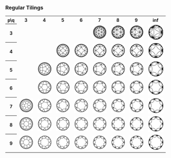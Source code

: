<h3> Regular Tilings</h3>
<table>
<tr>
	<th>p\q</th>
	<th>3</th>
	<th>4</th>
	<th>5</th>
	<th>6</th>
	<th>7</th>
	<th>8</th>
	<th>9</th>
	<th>inf</th>
</tr>
<tr>
	<th>3</th>
	<td></td>
	<td></td>
	<td></td>
	<td></td>
	<td><img src="\images\hyperbolic\tiny\3_7.png"></td>
	<td><img src="\images\hyperbolic\tiny\3_8.png"></td>
	<td><img src="\images\hyperbolic\tiny\3_9.png"></td>
	<td><img src="\images\hyperbolic\tiny\3_inf.png"></td>
</tr>
<tr>
	<th>4</th>
	<td></td>
	<td></td>
	<td><img src="\images\hyperbolic\tiny\4_5.png"></td>
	<td><img src="\images\hyperbolic\tiny\4_6.png"></td>
	<td><img src="\images\hyperbolic\tiny\4_7.png"></td>
	<td><img src="\images\hyperbolic\tiny\4_8.png"></td>
	<td><img src="\images\hyperbolic\tiny\4_9.png"></td>
	<td><img src="\images\hyperbolic\tiny\4_inf.png"></td>
</tr>
<tr>
	<th>5</th>
	<td></td>
	<td><img src="\images\hyperbolic\tiny\5_4.png"></td>
	<td><img src="\images\hyperbolic\tiny\5_5.png"></td>
	<td><img src="\images\hyperbolic\tiny\5_6.png"></td>
	<td><img src="\images\hyperbolic\tiny\5_7.png"></td>
	<td><img src="\images\hyperbolic\tiny\5_8.png"></td>
	<td><img src="\images\hyperbolic\tiny\5_9.png"></td>
	<td><img src="\images\hyperbolic\tiny\5_inf.png"></td>
</tr>
<tr>
	<th>6</th>
	<td></td>
	<td><img src="\images\hyperbolic\tiny\6_4.png"></td>
	<td><img src="\images\hyperbolic\tiny\6_5.png"></td>
	<td><img src="\images\hyperbolic\tiny\6_6.png"></td>
	<td><img src="\images\hyperbolic\tiny\6_7.png"></td>
	<td><img src="\images\hyperbolic\tiny\6_8.png"></td>
	<td><img src="\images\hyperbolic\tiny\6_9.png"></td>
	<td><img src="\images\hyperbolic\tiny\6_inf.png"></td>
</tr>
<tr>
	<th>7</th>
	<td><img src="\images\hyperbolic\tiny\7_3.png"></td>
	<td><img src="\images\hyperbolic\tiny\7_4.png"></td>
	<td><img src="\images\hyperbolic\tiny\7_5.png"></td>
	<td><img src="\images\hyperbolic\tiny\7_6.png"></td>
	<td><img src="\images\hyperbolic\tiny\7_7.png"></td>
	<td><img src="\images\hyperbolic\tiny\7_8.png"></td>
	<td><img src="\images\hyperbolic\tiny\7_9.png"></td>
	<td><img src="\images\hyperbolic\tiny\7_inf.png"></td>
</tr>
<tr>
	<th>8</th>
	<td><img src="\images\hyperbolic\tiny\8_3.png"></td>
	<td><img src="\images\hyperbolic\tiny\8_4.png"></td>
	<td><img src="\images\hyperbolic\tiny\8_5.png"></td>
	<td><img src="\images\hyperbolic\tiny\8_6.png"></td>
	<td><img src="\images\hyperbolic\tiny\8_7.png"></td>
	<td><img src="\images\hyperbolic\tiny\8_8.png"></td>
	<td><img src="\images\hyperbolic\tiny\8_9.png"></td>
	<td><img src="\images\hyperbolic\tiny\8_inf.png"></td>
</tr>
<tr>
	<th>9</th>
	<td><img src="\images\hyperbolic\tiny\9_3.png"></td>
	<td><img src="\images\hyperbolic\tiny\9_4.png"></td>
	<td><img src="\images\hyperbolic\tiny\9_5.png"></td>
	<td><img src="\images\hyperbolic\tiny\9_6.png"></td>
	<td><img src="\images\hyperbolic\tiny\9_7.png"></td>
	<td><img src="\images\hyperbolic\tiny\9_8.png"></td>
	<td><img src="\images\hyperbolic\tiny\9_9.png"></td>
	<td><img src="\images\hyperbolic\tiny\9_inf.png"></td>
</tr>
</table>